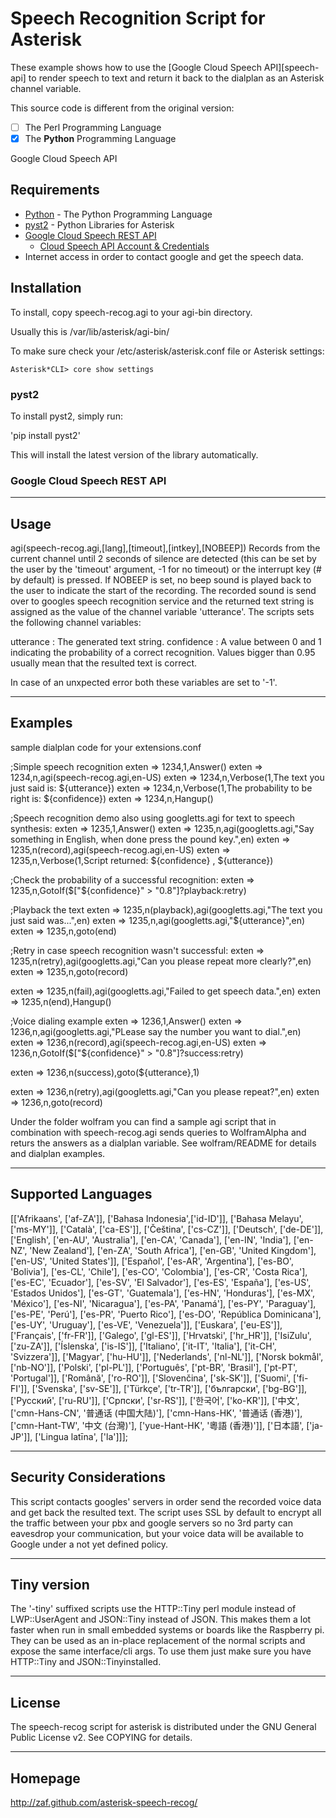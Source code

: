 # Speech Recognition Script for Asterisk

These example shows how to use the [Google Cloud Speech API][speech-api] to render speech
to text and return it back to the dialplan as an Asterisk channel variable.

This source code is different from the original version:

- [ ] The Perl Programming Language
- [x] The **Python** Programming Language

Google Cloud Speech API

## Requirements

- [Python](https://www.python.org/) - The Python Programming Language
- [pyst2](https://github.com/rdegges/pyst2) - Python Libraries for Asterisk
- [Google Cloud Speech REST API](https://github.com/GoogleCloudPlatform/python-docs-samples/tree/master/speech/api-client)
  - [Cloud Speech API Account & Credentials](https://console.cloud.google.com)
- Internet access in order to contact google and get the speech data.

## Installation

To install, copy speech-recog.agi to your agi-bin directory.  

Usually this is /var/lib/asterisk/agi-bin/

To make sure check your /etc/asterisk/asterisk.conf file or Asterisk settings:

`Asterisk*CLI> core show settings`

### pyst2

To install pyst2, simply run:

'pip install pyst2'

This will install the latest version of the library automatically.

### Google Cloud Speech REST API



-----
Usage
-----
agi(speech-recog.agi,[lang],[timeout],[intkey],[NOBEEP])
Records from the current channel until 2 seconds of silence are detected
(this can be set by the user by the 'timeout' argument, -1 for no timeout) or the
interrupt key (# by default) is pressed. If NOBEEP is set, no beep sound is played
back to the user to indicate the start of the recording.
The recorded sound is send over to googles speech recognition service and the
returned text string is assigned as the value of the channel variable 'utterance'.
The scripts sets the following channel variables:

utterance  : The generated text string.
confidence : A value between 0 and 1 indicating the probability of a correct recognition.
             Values bigger than 0.95 usually mean that the resulted text is correct.

In case of an unxpected error both these variables are set to '-1'.

--------
Examples
--------
sample dialplan code for your extensions.conf

;Simple speech recognition
exten => 1234,1,Answer()
exten => 1234,n,agi(speech-recog.agi,en-US)
exten => 1234,n,Verbose(1,The text you just said is: ${utterance})
exten => 1234,n,Verbose(1,The probability to be right is: ${confidence})
exten => 1234,n,Hangup()

;Speech recognition demo also using googletts.agi for text to speech synthesis:
exten => 1235,1,Answer()
exten => 1235,n,agi(googletts.agi,"Say something in English, when done press the pound key.",en)
exten => 1235,n(record),agi(speech-recog.agi,en-US)
exten => 1235,n,Verbose(1,Script returned: ${confidence} , ${utterance})

;Check the probability of a successful recognition:
exten => 1235,n,GotoIf($["${confidence}" > "0.8"]?playback:retry)

;Playback the text
exten => 1235,n(playback),agi(googletts.agi,"The text you just said was...",en)
exten => 1235,n,agi(googletts.agi,"${utterance}",en)
exten => 1235,n,goto(end)

;Retry in case speech recognition wasn't successful:
exten => 1235,n(retry),agi(googletts.agi,"Can you please repeat more clearly?",en)
exten => 1235,n,goto(record)

exten => 1235,n(fail),agi(googletts.agi,"Failed to get speech data.",en)
exten => 1235,n(end),Hangup()

;Voice dialing example
exten => 1236,1,Answer()
exten => 1236,n,agi(googletts.agi,"PLease say the number you want to dial.",en)
exten => 1236,n(record),agi(speech-recog.agi,en-US)
exten => 1236,n,GotoIf($["${confidence}" > "0.8"]?success:retry)

exten => 1236,n(success),goto(${utterance},1)

exten => 1236,n(retry),agi(googletts.agi,"Can you please repeat?",en)
exten => 1236,n,goto(record)

Under the folder wolfram you can find a sample agi script that in combination with speech-recog.agi
sends queries to WolframAlpha and returs the answers as a dialplan variable. See wolfram/README for
details and dialplan examples.

-------------------
Supported Languages
-------------------
[['Afrikaans',       ['af-ZA']],
 ['Bahasa Indonesia',['id-ID']],
 ['Bahasa Melayu',   ['ms-MY']],
 ['Català',          ['ca-ES']],
 ['Čeština',         ['cs-CZ']],
 ['Deutsch',         ['de-DE']],
 ['English',         ['en-AU', 'Australia'],
                     ['en-CA', 'Canada'],
                     ['en-IN', 'India'],
                     ['en-NZ', 'New Zealand'],
                     ['en-ZA', 'South Africa'],
                     ['en-GB', 'United Kingdom'],
                     ['en-US', 'United States']],
 ['Español',         ['es-AR', 'Argentina'],
                     ['es-BO', 'Bolivia'],
                     ['es-CL', 'Chile'],
                     ['es-CO', 'Colombia'],
                     ['es-CR', 'Costa Rica'],
                     ['es-EC', 'Ecuador'],
                     ['es-SV', 'El Salvador'],
                     ['es-ES', 'España'],
                     ['es-US', 'Estados Unidos'],
                     ['es-GT', 'Guatemala'],
                     ['es-HN', 'Honduras'],
                     ['es-MX', 'México'],
                     ['es-NI', 'Nicaragua'],
                     ['es-PA', 'Panamá'],
                     ['es-PY', 'Paraguay'],
                     ['es-PE', 'Perú'],
                     ['es-PR', 'Puerto Rico'],
                     ['es-DO', 'República Dominicana'],
                     ['es-UY', 'Uruguay'],
                     ['es-VE', 'Venezuela']],
 ['Euskara',         ['eu-ES']],
 ['Français',        ['fr-FR']],
 ['Galego',          ['gl-ES']],
 ['Hrvatski',        ['hr_HR']],
 ['IsiZulu',         ['zu-ZA']],
 ['Íslenska',        ['is-IS']],
 ['Italiano',        ['it-IT', 'Italia'],
                     ['it-CH', 'Svizzera']],
 ['Magyar',          ['hu-HU']],
 ['Nederlands',      ['nl-NL']],
 ['Norsk bokmål',    ['nb-NO']],
 ['Polski',          ['pl-PL']],
 ['Português',       ['pt-BR', 'Brasil'],
                     ['pt-PT', 'Portugal']],
 ['Română',          ['ro-RO']],
 ['Slovenčina',      ['sk-SK']],
 ['Suomi',           ['fi-FI']],
 ['Svenska',         ['sv-SE']],
 ['Türkçe',          ['tr-TR']],
 ['български',       ['bg-BG']],
 ['Pусский',         ['ru-RU']],
 ['Српски',          ['sr-RS']],
 ['한국어',            ['ko-KR']],
 ['中文',             ['cmn-Hans-CN', '普通话 (中国大陆)'],
                     ['cmn-Hans-HK', '普通话 (香港)'],
                     ['cmn-Hant-TW', '中文 (台灣)'],
                     ['yue-Hant-HK', '粵語 (香港)']],
 ['日本語',           ['ja-JP']],
 ['Lingua latīna',   ['la']]];

-----------------------
Security Considerations
-----------------------
This script contacts googles' servers in order send the recorded voice data and get back
the resulted text. The script uses SSL by default to encrypt all the traffic between
your pbx and google servers so no 3rd party can eavesdrop your communication, but your
voice data will be available to Google under a not yet defined policy.

------------
Tiny version
------------
The '-tiny' suffixed scripts use the HTTP::Tiny perl module instead of LWP::UserAgent and
JSON::Tiny instead of JSON. This makes them a lot faster when run in small embedded systems
or boards like the Raspberry pi. They can be used as an in-place replacement of the normal
scripts and expose the same interface/cli args. To use them just make sure
you have HTTP::Tiny and JSON::Tinyinstalled.

-------
License
-------
The speech-recog script for asterisk is distributed under the GNU General Public
License v2. See COPYING for details.

--------
Homepage
--------
http://zaf.github.com/asterisk-speech-recog/
